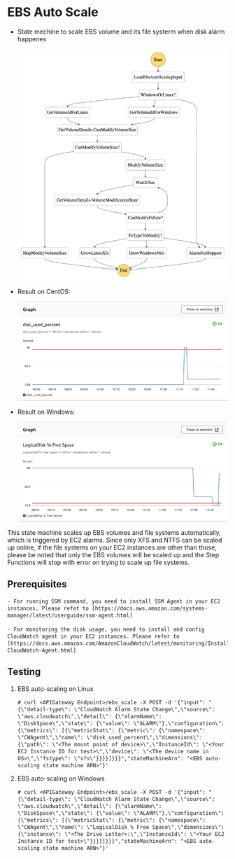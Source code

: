 # EBS Auto Scale

- State mechine to scale EBS volume and its file systerm when disk alarm happenes

    ![](doc/ebs_autoscaling.asl.png)

- Result on CentOS:

    ![](doc/result_centos.png)

- Result on Windows:

    ![](doc/result_windows.png)

This state machine scales up EBS volumes and file systems automatically, which is triggered by EC2 alarms. Since only XFS and NTFS can be scaled up online, if the file systems on your EC2 instances are other than those, please be noted that only the EBS volumes will be scaled up and the Step Functions will stop with error on trying to scale up file systems.

## Prerequisites

    - For running SSM command, you need to install SSM Agent in your EC2 instances. Please refet to [https://docs.aws.amazon.com/systems-manager/latest/userguide/ssm-agent.html]

    - For monitoring the disk usage, you need to install and config CloudWatch agent in your EC2 instances. Please refer to [https://docs.aws.amazon.com/AmazonCloudWatch/latest/monitoring/Install-CloudWatch-Agent.html]

## Testing

1. EBS auto-scaling on Linux

    ```
    # curl <APIGateway Endpoint>/ebs_scale -X POST -d '{"input": "{\"detail-type\": \"CloudWatch Alarm State Change\",\"source\": \"aws.cloudwatch\",\"detail\": {\"alarmName\": \"DiskSpace\",\"state\": {\"value\": \"ALARM\"},\"configuration\": {\"metrics\": [{\"metricStat\": {\"metric\": {\"namespace\": \"CWAgent\",\"name\": \"disk_used_percent\",\"dimensions\": {\"path\": \"<The mount point of device>\",\"InstanceId\": \"<Your EC2 Instance ID for test>\",\"device\": \"<The device name in OS>\",\"fstype\": \"xfs\"}}}}]}}}","stateMachineArn": "<EBS auto-scaling state machine ARN>"}'
    ```

2. EBS auto-scaling on Windows

    ```
    # curl <APIGateway Endpoint>/ebs_scale -X POST -d '{"input": "{\"detail-type\": \"CloudWatch Alarm State Change\",\"source\": \"aws.cloudwatch\",\"detail\": {\"alarmName\": \"DiskSpace\",\"state\": {\"value\": \"ALARM\"},\"configuration\": {\"metrics\": [{\"metricStat\": {\"metric\": {\"namespace\": \"CWAgent\",\"name\": \"LogicalDisk % Free Space\",\"dimensions\": {\"instance\": \"<The Drive Letter>:\",\"InstanceId\": \"<Your EC2 Instance ID for test>\"}}}}]}}}","stateMachineArn": "<EBS auto-scaling state machine ARN>"}'
    ```